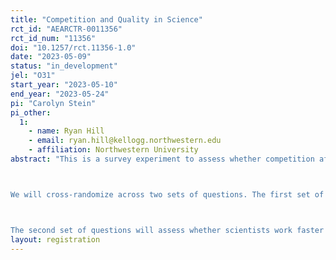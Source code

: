 ```yaml
---
title: "Competition and Quality in Science"
rct_id: "AEARCTR-0011356"
rct_id_num: "11356"
doi: "10.1257/rct.11356-1.0"
date: "2023-05-09"
status: "in_development"
jel: "O31"
start_year: "2023-05-10"
end_year: "2023-05-24"
pi: "Carolyn Stein"
pi_other:
  1:
    - name: Ryan Hill
    - email: ryan.hill@kellogg.northwestern.edu
    - affiliation: Northwestern University
abstract: "This is a survey experiment to assess whether competition affects the quality of scientific research. We will reach out to corresponding authors on scientific papers via a fully anonymous email survey.

We will cross-randomize across two sets of questions. The first set of questions will assess whether scientists think that important work is more likely to be competitive. We will pose a hypothetical scenario about working on a project, but randomly vary the expected journal placement of the project. We will then ask scientists how likely they think it is that another team is working on a similar project.

The second set of questions will assess whether scientists work faster and less carefully if they believe the project is competitive (i.e., multiple parties are working on the same project). We will pose a hypothetical scenario about working on a project, but randomly vary the probability that another team is working on the project. We will then ask scientists (a) how long will they spend finishing the project and (b) which tasks would the do prior to publication (replication, additional analyses, etc.)"
layout: registration
---
```


